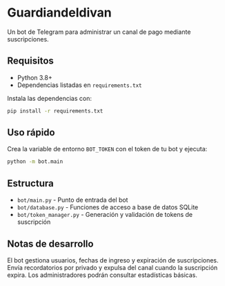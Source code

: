 # Guardiandeldivan

Un bot de Telegram para administrar un canal de pago mediante suscripciones.

## Requisitos

- Python 3.8+
- Dependencias listadas en `requirements.txt`

Instala las dependencias con:

```bash
pip install -r requirements.txt
```

## Uso rápido

Crea la variable de entorno `BOT_TOKEN` con el token de tu bot y ejecuta:

```bash
python -m bot.main
```

## Estructura

- `bot/main.py` - Punto de entrada del bot
- `bot/database.py` - Funciones de acceso a base de datos SQLite
- `bot/token_manager.py` - Generación y validación de tokens de suscripción

## Notas de desarrollo

El bot gestiona usuarios, fechas de ingreso y expiración de suscripciones. Envía recordatorios por privado y expulsa del canal cuando la suscripción expira. Los administradores podrán consultar estadísticas básicas.
